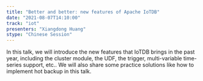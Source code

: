 ```yaml
---
title: "Better and better: new features of Apache IoTDB"
date: "2021-08-07T14:10:00" 
track: "iot"
presenters: "Xiangdong Huang"
stype: "Chinese Session"
---
```

In this talk, we will introduce the new features that IoTDB brings in the past year, including the cluster module, the UDF, the trigger, multi-variable time-series support, etc.. 
 We will also share some practice solutions like how to implement hot backup in this talk.